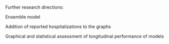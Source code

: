 Further research directions:

Ensemble model

Addition of reported hospitalizations to the graphs

Graphical and statistical assessment of longitudinal performance of models 
